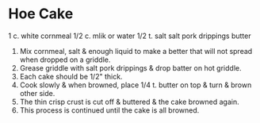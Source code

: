 Hoe Cake
========

1 c. white cornmeal
1/2 c. mlik or water
1/2 t. salt
salt pork drippings
butter

1. Mix cornmeal, salt & enough liquid to make a better that will not spread when dropped on a griddle.
2. Grease griddle with salt pork drippings & drop batter on hot griddle.
3. Each cake should be 1/2" thick.
4. Cook slowly & when browned, place 1/4 t. butter on top & turn & brown other side.
5. The thin crisp crust is cut off & buttered & the cake browned again.
6. This process is continued until the cake is all browned.